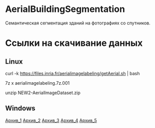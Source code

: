 # AerialBuildingSegmentation
Семантическая сегментация зданий на фотографиях со спутников.

# Ссылки на скачивание данных
## Linux
curl -k https://files.inria.fr/aerialimagelabeling/getAerial.sh | bash

7z x aerialimagelabeling.7z.001

unzip NEW2-AerialImageDataset.zip
## Windows

[Архив_1](https://files.inria.fr/aerialimagelabeling/aerialimagelabeling.7z.001)
[Архив_2](https://files.inria.fr/aerialimagelabeling/aerialimagelabeling.7z.002)
[Архив_3](https://files.inria.fr/aerialimagelabeling/aerialimagelabeling.7z.003)
[Архив_4](https://files.inria.fr/aerialimagelabeling/aerialimagelabeling.7z.004)
[Архив_5](https://files.inria.fr/aerialimagelabeling/aerialimagelabeling.7z.005)
